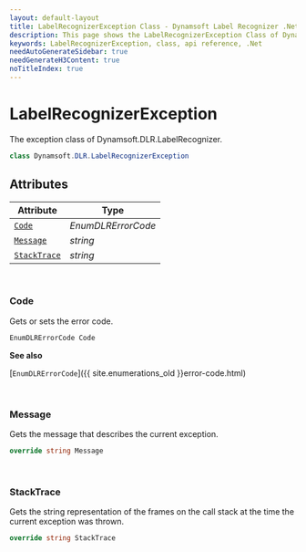 ```yaml
---
layout: default-layout
title: LabelRecognizerException Class - Dynamsoft Label Recognizer .Net API Reference
description: This page shows the LabelRecognizerException Class of Dynamsoft Label Recognizer for .Net SDK.
keywords: LabelRecognizerException, class, api reference, .Net
needAutoGenerateSidebar: true
needGenerateH3Content: true
noTitleIndex: true
---
```



# LabelRecognizerException
The exception class of Dynamsoft.DLR.LabelRecognizer.

```csharp
class Dynamsoft.DLR.LabelRecognizerException
```   

## Attributes
  
| Attribute | Type |
|---------- | ----------- | 
| [`Code`](#code) | *EnumDLRErrorCode* |
| [`Message`](#message) | *string* | 
| [`StackTrace`](#stacktrace) | *string* |
  
  
&nbsp;

### Code
Gets or sets the error code. 

```csharp
EnumDLRErrorCode Code
```  
**See also**

[`EnumDLRErrorCode`]({{ site.enumerations_old }}error-code.html)    

&nbsp;

### Message
Gets the message that describes the current exception. 

```csharp
override string Message
```  

&nbsp;

### StackTrace
Gets the string representation of the frames on the call stack at the time the current exception was thrown. 

```csharp
override string StackTrace
```  


